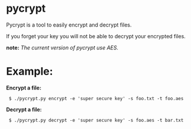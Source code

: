 pycrypt
=======

Pycrypt is a tool to easily encrypt and decrypt files.

If you forget your key you will not be able to decrypt your encrypted
files.

**note:** *The current version of pycrypt use AES.*

Example:
========

**Encrypt a file:**
```shell
 $ ./pycrypt.py encrypt -e 'super secure key' -s foo.txt -t foo.aes
```

**Decrypt a file:**
```shell
 $ ./pycrypt.py decrypt -e 'super secure key' -s foo.aes -t bar.txt
```
